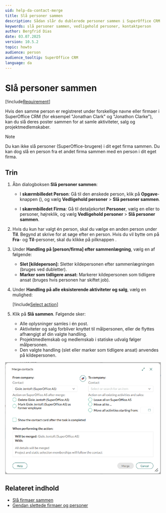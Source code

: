 ```yaml
---
uid: help-da-contact-merge
title: Slå personer sammen
description: Sådan slår du dublerede personer sammen i SuperOffice CRM for at samle aktiviteter, salg og projektmedlemskaber.
keywords: slå personer sammen, vedligehold personer, kontaktperson
author: Bergfrid Dias
date: 03.07.2025
version: 10.5.2
topic: howto
audience: person
audience_tooltip: SuperOffice CRM
language: da
---
```


# Slå personer sammen

[!include[Requirement](../../learn/includes/note-req-manage-entities.md)]

Hvis den samme person er registreret under forskellige navne eller firmaer i SuperOffice CRM (for eksempel "Jonathan Clark" og "Jonathon Clarke"), kan du slå deres poster sammen for at samle aktiviteter, salg og projektmedlemskaber.

> [!NOTE]
> Du kan ikke slå personer (SuperOffice-brugere) i dit eget firma sammen. Du kan dog slå en person fra et andet firma sammen med en person i dit eget firma.

## Trin

1. Åbn dialogboksen **Slå personer sammen**:

    * I **skærmbilledet Person**: Gå til den ønskede person, klik på **Opgave**-knappen (<i class="ph ph-dots-three-circle-vertical" aria-hidden="true"></i>), og vælg **Vedligehold personer** > **Slå personer sammen**.

    * I **skærmbilledet Firma**: Gå til detaljekortet **Personer**, vælg en eller to personer, højreklik, og vælg **Vedligehold personer** > **Slå personer sammen**.

2. Hvis du kun har valgt én person, skal du vælge en anden person under **Til**. Begynd at skrive for at søge efter en person. Hvis du vil bytte om på **Fra**- og **Til**-personer, skal du klikke på pilknappen <i class="ph ph-arrows-left-right" aria-hidden="true"></i>.

3. Under **Handling på \[person/firma\] efter sammenlægning**, vælg en af følgende:

    * **Slet \[kildeperson\]:** Sletter kildepersonen efter sammenlægningen (bruges ved dubletter).
    * **Marker som tidligere ansat:** Markerer kildepersonen som tidligere ansat (bruges hvis personen har skiftet job).

4. Under **Handling på alle eksisterende aktiviteter og salg**, vælg en mulighed:

    [!include[Select action](../../learn/includes/select-action-on-activity.md)]

5. Klik på **Slå sammen**. Følgende sker:

    * Alle oplysninger samles i én post.
    * Aktiviteter og salg forbliver knyttet til målpersonen, eller de flyttes afhængigt af din valgte handling.
    * Projektmedlemskab og medlemskab i statiske udvalg følger målpersonen.
    * Den valgte handling (slet eller marker som tidligere ansat) anvendes på kildepersonen.

![Dialogboksen Slå personer sammen viser muligheder for at håndtere dublerede personer, aktiviteter og efterfølgende handlinger. -screenshot][img4]

## Relateret indhold

* [Slå firmaer sammen][1]
* [Gendan slettede firmaer og personer][2]

<!-- Referenced links -->
[1]: ../../company/learn/merge-companies.md
[2]: ../../learn/basics/deleting-elements.md#restore

<!-- Referenced images -->
[img4]: ../../../media/loc/en/contact/merge-contacts.png
